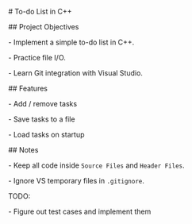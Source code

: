 \# To-do List in C++



\## Project Objectives

\- Implement a simple to-do list in C++.

\- Practice file I/O.

\- Learn Git integration with Visual Studio.



\## Features

\- Add / remove tasks

\- Save tasks to a file

\- Load tasks on startup



\## Notes

\- Keep all code inside `Source Files` and `Header Files`.

\- Ignore VS temporary files in `.gitignore`.


TODO:

\- Figure out test cases and implement them



